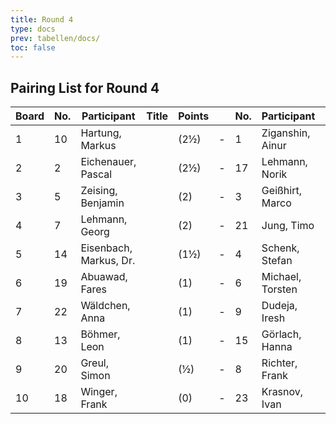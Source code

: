 ```yaml
---
title: Round 4
type: docs
prev: tabellen/docs/
toc: false
---
```

## Pairing List for Round 4

| Board | No. | Participant         | Title | Points |   | No. | Participant          | Title | Points | Result |
|-------|-----|---------------------|-------|--------|---|-----|----------------------|-------|--------|--------|
| 1     | 10  | Hartung, Markus     |       | (2½)   | - | 1   | Ziganshin, Ainur     |       | (2½)   | 0 - 1  |
| 2     | 2   | Eichenauer, Pascal  |       | (2½)   | - | 17  | Lehmann, Norik       |       | (2)    | 1 - 0  |
| 3     | 5   | Zeising, Benjamin   |       | (2)    | - | 3   | Geißhirt, Marco      |       | (2)    | ½ - ½  |
| 4     | 7   | Lehmann, Georg      |       | (2)    | - | 21  | Jung, Timo           |       | (2)    | 0 - 1  |
| 5     | 14  | Eisenbach, Markus, Dr.|     | (1½)   | - | 4   | Schenk, Stefan       |       | (1½)   | 1 - 0  |
| 6     | 19  | Abuawad, Fares      |       | (1)    | - | 6   | Michael, Torsten     |       | (1)    | 0 - 1  |
| 7     | 22  | Wäldchen, Anna      |       | (1)    | - | 9   | Dudeja, Iresh        |       | (1)    | 0 - 1  |
| 8     | 13  | Böhmer, Leon        |       | (1)    | - | 15  | Görlach, Hanna       |       | (1)    | 0 - 1  |
| 9     | 20  | Greul, Simon        |       | (½)    | - | 8   | Richter, Frank       |       | (½)    | ½ - ½  |
| 10    | 18  | Winger, Frank       |       | (0)    | - | 23  | Krasnov, Ivan        |       | (0)    | 0 - 1  |
